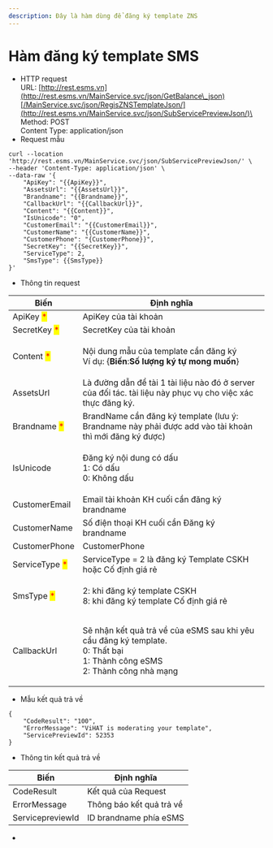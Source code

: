 ```yaml
---
description: Đây là hàm dùng để đăng ký template ZNS
---
```


# Hàm đăng ký template SMS



* HTTP request\
  URL: [http://rest.esms.vn](http://rest.esms.vn/MainService.svc/json/GetBalance\_json)[/MainService.svc/json/RegisZNSTemplateJson/](http://rest.esms.vn/MainService.svc/json/SubServicePreviewJson/)\
  Method: POST\
  Content Type: application/json
* Request mẫu

```
curl --location 'http://rest.esms.vn/MainService.svc/json/SubServicePreviewJson/' \
--header 'Content-Type: application/json' \
--data-raw '{
    "ApiKey": "{{ApiKey}}",
    "AssetsUrl": "{{AssetsUrl}}",
    "Brandname": "{{Brandname}}",
    "CallbackUrl": "{{CallbackUrl}}",
    "Content": "{{Content}}",
    "IsUnicode": "0",
    "CustomerEmail": "{{CustomerEmail}}",
    "CustomerName": "{{CustomerName}}",
    "CustomerPhone": "{CustomerPhone}}",
    "SecretKey": "{{SecretKey}}",
    "ServiceType": 2,
    "SmsType": {{SmsType}}
}'
```

* Thông tin request

| Biến                                           | Định nghĩa                                                                                                                                 |
| ---------------------------------------------- | ------------------------------------------------------------------------------------------------------------------------------------------ |
| ApiKey <mark style="color:red;">\*</mark>      | ApiKey của tài khoản                                                                                                                       |
| SecretKey <mark style="color:red;">\*</mark>   | SecretKey của tài khoản                                                                                                                    |
| Content <mark style="color:red;">\*</mark>     | <p>Nội dung mẫu của template cần đăng ký<br>Ví dụ: {<strong>Biến</strong>:<strong>Số lượng ký tự mong muốn</strong>}</p>                   |
| AssetsUrl                                      | Là đường dẫn để tài 1 tài liệu nào đó ở server của đối tác. tài liệu này phục vụ cho việc xác thực đăng ký.                                |
| Brandname <mark style="color:red;">\*</mark>   | BrandName cần đăng ký template (lưu ý: Brandname này phải được add vào tài khoản thì mới đăng ký được)                                     |
| IsUnicode                                      | <p>Đăng ký nội dung có dấu<br>1: Có dấu<br>0: Không dấu</p>                                                                                |
| CustomerEmail                                  | Email tài khoản KH cuối cần đăng ký brandname                                                                                              |
| CustomerName                                   | Số điện thoại KH cuối cần Đăng ký brandname                                                                                                |
| CustomerPhone                                  | CustomerPhone                                                                                                                              |
| ServiceType <mark style="color:red;">\*</mark> | ServiceType = 2 là đăng ký Template CSKH hoặc Cố định giá rẻ                                                                               |
| SmsType <mark style="color:red;">\*</mark>     | <p>2: khi đăng ký template CSKH <br>8: khi đăng ký template Cố định giá rẻ</p>                                                             |
| CallbackUrl                                    | <p>Sẽ nhận kết quả trả về của eSMS sau khi yêu cầu đăng ký template. <br>0: Thất bại <br>1: Thành công eSMS <br>2: Thành công nhà mạng</p> |

* Mẫu kết quả trả về

```
{
    "CodeResult": "100",
    "ErrorMessage": "ViHAT is moderating your template",
    "ServicePreviewId": 52353
}

```

* Thông tin kết quả trả về

| Biến             | Định nghĩa               |
| ---------------- | ------------------------ |
| CodeResult       | Kết quả của Request      |
| ErrorMessage     | Thông báo kết quả trả về |
| ServicepreviewId | ID brandname phía eSMS   |

*
